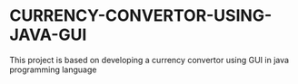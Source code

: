 # CURRENCY-CONVERTOR-USING-JAVA-GUI
This project is based on developing a currency convertor using GUI in java programming language
